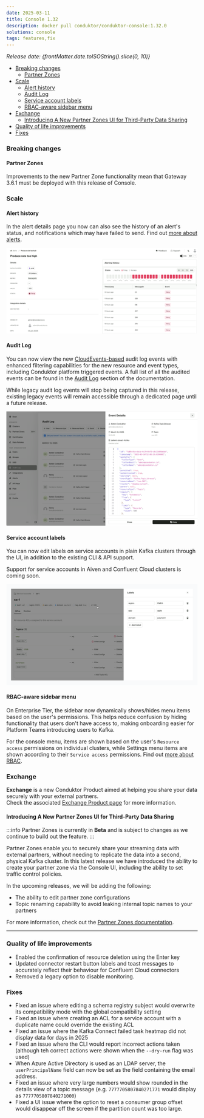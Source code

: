 ```yaml
---
date: 2025-03-11
title: Console 1.32
description: docker pull conduktor/conduktor-console:1.32.0
solutions: console
tags: features,fix
---
```


*Release date: {frontMatter.date.toISOString().slice(0, 10)}*

- [Breaking changes](#breaking-changes)
  - [Partner Zones](#partner-zones)
- [Scale](#scale)
  - [Alert history](#alert-history)
  - [Audit Log](#audit-log)
  - [Service account labels](#service-account-labels)
  - [RBAC-aware sidebar menu](#rbac-aware-sidebar-menu)
- [Exchange](#exchange)
  - [Introducing A New Partner Zones UI for Third-Party Data Sharing](#introducing-a-new-partner-zones-ui-for-third-party-data-sharing)
- [Quality of life improvements](#quality-of-life-improvements)
- [Fixes](#fixes)

### Breaking changes

#### Partner Zones
Improvements to the new Partner Zone functionality mean that Gateway 3.6.1 must be deployed with this release of Console.

### Scale

#### Alert history

In the alert details page you now can also see the history of an alert's status, and notifications which may have failed to send. Find out [more about alerts](/platform/navigation/settings/alerts).

![Alert details page. The left-hand side lists alert properties like name and description. The right-hand side displays a heatmap-style chart with red and grey squares indicating alert health and a table below listing recent alert notifications.](/images/changelog/platform/v32/alert-details.png)


#### Audit Log

You can now view the new [CloudEvents-based](https://github.com/cloudevents/spec/blob/main/cloudevents/spec.md) audit log events with enhanced filtering capabilities for the new resource and event types, including Conduktor platform triggered events. A full list of all the audited events can be found in the [Audit Log](/platform/navigation/settings/audit-log/) section of the documentation.

While legacy audit log events will stop being captured in this release, existing legacy events will remain accessible through a dedicated page until a future release.

![The audit log settings page shows a list of audit log events, with a drawer showing details of an event](/images/changelog/platform/v32/audit-log-settings.png)

#### Service account labels

You can now edit labels on service accounts in plain Kafka clusters through the UI, in addition to the existing CLI & API support.

Support for service accounts in Aiven and Confluent Cloud clusters is coming soon.

![The service account details page shows labels underneath the service account name heading. Next to existing labels there is an edit button which you can click to open a drawer with a form to add and edit labels](/images/changelog/platform/v32/edit-service-account-labels.png)

#### RBAC-aware sidebar menu

On Enterprise Tier, the sidebar now dynamically shows/hides menu items based on the user's permissions. This helps reduce confusion by hiding functionality that users don't have access to, making onboarding easier for Platform Teams introducing users to Kafka.

For the console menu, items are shown based on the user's `Resource access` permissions on individual clusters, while Settings menu items are shown according to their `Service access` permissions. Find out [more about RBAC](/platform/navigation/settings/rbac).


### Exchange

**Exchange** is a new Conduktor Product aimed at helping you share your data securely with your external partners.  
Check the associated [Exchange Product page](https://conduktor.io/exchange) for more information.

#### Introducing A New Partner Zones UI for Third-Party Data Sharing

:::info
Partner Zones is currently in **Beta** and is subject to changes as we continue to build out the feature.
:::

Partner Zones enable you to securely share your streaming data with external partners, without needing to replicate the data into a second, physical Kafka cluster.
In this latest release we have introduced the ability to create your partner zone via the Console UI, including the ability to set traffic control policies.

In the upcoming releases, we will be adding the following:
- The ability to edit partner zone configurations
- Topic renaming capability to avoid leaking internal topic names to your partners

For more information, check out the [Partner Zones documentation](/platform/navigation/partner-zones).


***

### Quality of life improvements

- Enabled the confirmation of resource deletion using the Enter key
- Updated connector restart button labels and toast messages to accurately reflect their behaviour for Confluent Cloud connectors
- Removed a legacy option to disable monitoring.

### Fixes

- Fixed an issue where editing a schema registry subject would overwrite its compatibility mode with the global compatibility setting
- Fixed an issue where creating an ACL for a service account with a duplicate name could override the existing ACL
- Fixed an issue where the Kafka Connect failed task heatmap did not display data for days in 2025
- Fixed an issue where the CLI would report incorrect actions taken (although teh correct actions were shown when the `--dry-run` flag was used)
- When Azure Active Directory is used as an LDAP server, the `userPrincipalName` field can now be set as the field containing the email address.
- Fixed an issue where very large numbers would show rounded in the details view of a topic message (e.g. `7777705807840271771` would display as `7777705807840271000`)
- Fixed a UI issue where the option to reset a consumer group offset would disappear off the screen if the partition count was too large.
